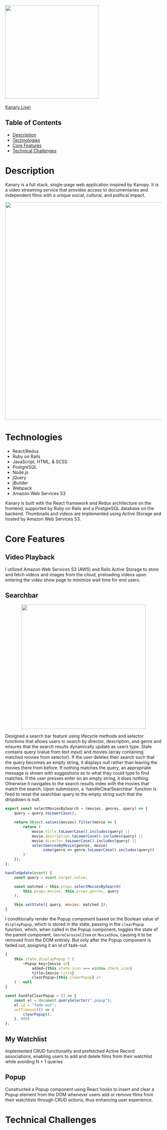 # <img src="https://user-images.githubusercontent.com/88195745/144126607-717a4270-c3aa-42cd-ac49-b42512be51a8.png" width="300" height="auto" />

[Kanary Live!](https://kanary-rf.herokuapp.com/#/)

## Table of Contents
- [Description](#description)
- [Technologies](#technologies)
- [Core Features](#core-features)
- [Technical Challenges](#technical-challenges)

# Description
Kanary is a full stack, single-page web application inspired by Kanopy. It is a video streaming service that provides access to documentaries and independent films with a unique social, cultural, and political impact.

<p align="center">
  <img src="https://user-images.githubusercontent.com/88195745/141483916-99507227-fd2f-4d9c-acdd-2f902fdf1ce4.png" width="700" height="auto" />
</p>

# Technologies
- React/Redux
- Ruby on Rails
- JavaScript, HTML, & SCSS
- PostgreSQL
- Node.js
- jQuery
- jBuilder
- Webpack
- Amazon Web Services S3

Kanary is built with the React framework and Redux architecture on the frontend, supported by Ruby on Rails and a PostgreSQL database on the backend. Thumbnails and videos are implemented using Active Storage and hosted by Amazon Web Services S3.

# Core Features

## Video Playback
I utilized Amazon Web Services S3 (AWS) and Rails Active Storage to store and fetch videos and images from the cloud, preloading videos upon entering the video show page to minimize wait time for end users.

## Searchbar
<p align="center">
  <img src="https://user-images.githubusercontent.com/88195745/141476463-bf9d27fa-c600-40af-8595-d69b61f5246b.gif" width="400">
</p>
Designed a search bar feature using lifecycle methods and selector functions that allows users to search by director, description, and genre and ensures that the search results dynamically update as users type.
State contains query (value from text input) and movies (array containing matched movies from selector).
If the user deletes their search such that the query becomes an empty string, it displays null rather than leaving the movies there from before.
If nothing matches the query, an appropriate message is shown with suggestions as to what they could type to find matches.
If the user presses enter on an empty string, it does nothing. Otherwise it navigates to the search results index with the movies that match the search.
Upon submission, a `handleClearSearchbar` function is fired to reset the searchbar query to the empty string such that the dropdown is null.

```javascript
export const selectMoviesBySearch = (movies, genres, query) => {
    query = query.toLowerCase();

    return Object.values(movies).filter(movie => {
        return (
            movie.title.toLowerCase().includes(query) ||
            movie.description.toLowerCase().includes(query) ||
            movie.director.toLowerCase().includes(query) ||
            selectGenresByMovie(genres, movie)
                .some(genre => genre.toLowerCase().includes(query))
        )
    });
};
```

```javascript
handleUpdate(event) {
    const query = event.target.value;

    const matched = this.props.selectMoviesBySearch(
        this.props.movies, this.props.genres, query
    );

    this.setState({ query, movies: matched });
}
```

I conditionally render the Popup component based on the Boolean value of `displayPopup`, which is stored in the state, passing in the `clearPopup` function, which, when called in the Popup component, toggles the state of the parent component, `GenreCarouselItem` or `MovieShow`, causing it to be removed from the DOM entirely. But only after the Popup component is faded out, assigning it an id of fade-out.
```javascript
{
    this.state.displayPopup ? (
        <Popup key={movie.id}
            added={this.state.icon === window.check_icon}
            title={movie.title} 
            clearPopup={this.clearPopup} />
    ) : null
}
```

```javascript
const handleClearPopup = () => {
    const el = document.querySelector(".popup");
    el.id = "fade-out";
    setTimeout(() => {
        clearPopup();
    }, 600)
};
```


## My Watchlist
Implemented CRUD functionality and prefetched Active Record associations, enabling users to add and delete films from their watchlist while avoiding N + 1 queries

## Popup
Constructed a Popup component using React hooks to insert and clear a Popup element from the DOM whenever users add or remove films from their watchlists through CRUD actions, thus enhancing user experience.

# Technical Challenges
